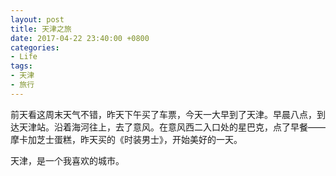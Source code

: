 ```yaml
---
layout: post
title: 天津之旅
date: 2017-04-22 23:40:00 +0800
categories:
- Life
tags:
- 天津
- 旅行
---
```


前天看这周末天气不错，昨天下午买了车票，今天一大早到了天津。早晨八点，到达天津站。沿着海河往上，去了意风。在意风西二入口处的星巴克，点了早餐——摩卡加芝士蛋糕，昨天买的《时装男士》，开始美好的一天。

天津，是一个我喜欢的城市。
